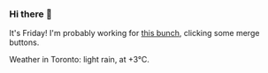 ### Hi there :wave:

It's Friday! I'm probably working for [this bunch](https://github.com/kohofinancial), clicking some merge buttons.

Weather in Toronto: light rain, at +3°C.
